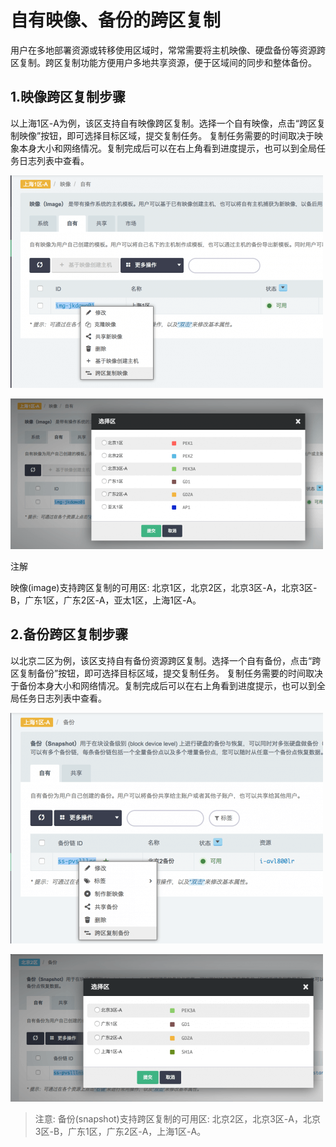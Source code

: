 ---
---

# 自有映像、备份的跨区复制

用户在多地部署资源或转移使用区域时，常常需要将主机映像、硬盘备份等资源跨区复制。跨区复制功能方便用户多地共享资源，便于区域间的同步和整体备份。

## 1.映像跨区复制步骤

以上海1区-A为例，该区支持自有映像跨区复制。选择一个自有映像，点击“跨区复制映像”按钮，即可选择目标区域，提交复制任务。 复制任务需要的时间取决于映象本身大小和网络情况。复制完成后可以在右上角看到进度提示，也可以到全局任务日志列表中查看。

![](./_images/copy_image_zones.png)

![](./_images/copy_image_zones_2.png)

注解

映像(image)支持跨区复制的可用区: 北京1区，北京2区，北京3区-A，北京3区-B，广东1区，广东2区-A，亚太1区，上海1区-A。

## 2.备份跨区复制步骤

以北京二区为例，该区支持自有备份资源跨区复制。选择一个自有备份，点击“跨区复制备份”按钮，即可选择目标区域，提交复制任务。 复制任务需要的时间取决于备份本身大小和网络情况。复制完成后可以在右上角看到进度提示，也可以到全局任务日志列表中查看。

![](./_images/copy_snapshot_zones.png)

![](./_images/copy_snapshot_zones_2.png)

>注意:
备份(snapshot)支持跨区复制的可用区: 北京2区，北京3区-A，北京3区-B，广东1区，广东2区-A，上海1区-A。
